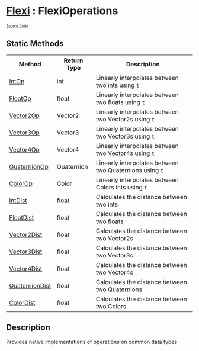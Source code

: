 # [Flexi](../Docs.md) : FlexiOperations
<sub><sup>[Source Code](../../Source/FlexiOperations.cs)</sup></sub>

## Static Methods
| Method | Return Type | Description |
| - | - | - |
| [IntOp](IntOp.md) | int | Linearly interpolates between two ints using `t` |
| [FloatOp](FloatOp.md) | float | Linearly interpolates between two floats using `t` |
| [Vector2Op](Vector2Op.md) | Vector2 | Linearly interpolates between two Vector2s using `t` |
| [Vector3Op](Vector3Op.md) | Vector3 | Linearly interpolates between two Vector3s using `t` |
| [Vector4Op](Vector4Op.md) | Vector4 | Linearly interpolates between two Vector4s using `t` |
| [QuaternionOp](QuaternionOp.md) | Quaternion | Linearly interpolates between two Quaternions using `t` |
| [ColorOp](ColorOp.md) | Color | Linearly interpolates between Colors ints using `t` |
| [IntDist](IntDist.md) | float | Calculates the distance between two ints |
| [FloatDist](FloatDist.md) | float | Calculates the distance between two floats |
| [Vector2Dist](Vector2Dist.md) | float | Calculates the distance between two Vector2s |
| [Vector3Dist](Vector3Dist.md) | float | Calculates the distance between two Vector3s |
| [Vector4Dist](Vector4Dist.md) | float | Calculates the distance between two Vector4s |
| [QuaternionDist](QuaternionDist.md) | float | Calculates the distance between two Quaternions |
| [ColorDist](ColorDist.md) | float | Calculates the distance between two Colors | 

## Description
Provides native implementations of operations on common data types
